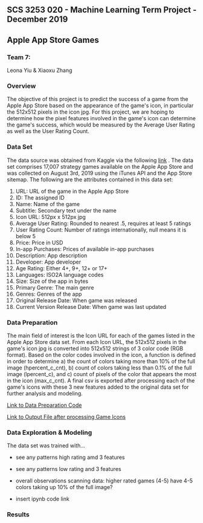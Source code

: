 ## SCS 3253 020 - Machine Learning Term Project - December 2019
## Apple App Store Games
### Team 7: 
Leona Yiu & Xiaoxu Zhang

### Overview
The objective of this project is to predict the success of a game from the Apple App Store based on the appearance of the game's icon, in particular the 512x512 pixels in the icon jpg. For this project, we are hoping to determine how the pixel features involved in the game's icon can determine the game's success, which would be measured by the Average User Rating as well as the User Rating Count. 

### Data Set
The data source was obtained from Kaggle via the following [link](https://www.kaggle.com/tristan581/17k-apple-app-store-strategy-games) .
The data set comprises 17,007 strategy games available on the Apple App Store and was collected on August 3rd, 2019 using the iTunes API and the App Store sitemap. The following are the attributes contained in this data set:

1. URL: URL of the game in the Apple App Store
2. ID: The assigned ID
3. Name: Name of the game
4. Subtitle: Secondary text under the name
5. Icon URL: 512px x 512px jpg
6. Average User Rating: Rounded to nearest .5, requires at least 5 ratings
7. User Rating Count: Number of ratings internationally, null means it is below 5
8. Price: Price in USD
9. In-app Purchases: Prices of available in-app purchases
10. Description: App description
11. Developer: App developer
12. Age Rating: Either 4+, 9+, 12+ or 17+
13. Languages: ISO2A language codes
14. Size: Size of the app in bytes
15. Primary Genre: The main genre
16. Genres: Genres of the app
17. Original Release Date: When game was released
18. Current Version Release Date: When game was last updated

### Data Preparation
The main field of interest is the Icon URL for each of the games listed in the Apple App Store data set. From each Icon URL, the 512x512 pixels in the game's icon jpg is converted into 512x512 strings of 3 color code (RGB format). Based on the color codes involved in the icon, a function is defined in order to determine a) the count of colors taking more than 10% of the full image (hpercent_c_cnt), b) count of colors taking less than 0.1% of the full image (lpercent_c), and c) count of pixels of the color that appears the most in the icon (max_c_cnt). A final csv is exported after processing each of the game's icons with these 3 new features added to the original data set for further analysis and modeling. 

[Link to Data Preparation Code](https://github.com/leonayiu/Apple-App-Store-Games/blob/master/Data_Exploration.ipynb)

[Link to Output File after processing Game Icons](https://github.com/leonayiu/Apple-App-Store-Games/blob/master/AppStore_Games_Icon_Pixel.xlsx) 

### Data Exploration & Modeling 
The data set was trained with...

* see any patterns high rating amd 3 features
* see any patterns low rating and 3 features

* overall observations scanning data: higher rated games (4-5) have 4-5 colors taking up 10% of the full image?
* insert ipynb code link

### Results




